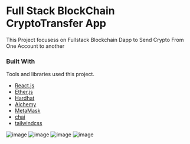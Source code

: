 # Full Stack BlockChain CryptoTransfer App
This Project focusess on Fullstack Blockchain Dapp to Send Crypto From One Account to another
 


### Built With

Tools and libraries used this project.

* [React.js](https://reactjs.org/)
* [Ether.js](https://docs.ethers.io/v5/)
* [Hardhat](https://hardhat.org/)
* [Alchemy](https://www.alchemy.com/)
* [MetaMask](https://metamask.io/)
* [chai](https://www.chaijs.com/)
* [tailwindcss](https://tailwindcss.com/)


![image](https://github.com/redwanJemal/CryptoTransfer/blob/main/ScreenShot/photo_2022-03-13_21-15-15.jpg)
![image](https://github.com/redwanJemal/CryptoTransfer/blob/main/ScreenShot/photo_2022-03-13_21-20-07.jpg)
![image](https://github.com/redwanJemal/CryptoTransfer/blob/main/ScreenShot/photo_2022-03-13_21-23-50.jpg)
![image](https://github.com/redwanJemal/CryptoTransfer/blob/main/ScreenShot/photo_2022-03-13_21-39-59.jpg)

